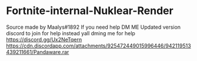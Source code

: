 # Fortnite-internal-Nuklear-Render
Source made by Maalys#1892
If you need help DM ME
Updated version
discord to join for help instead yall dming me for help 
https://discord.gg/Ux2NeTqern
https://cdn.discordapp.com/attachments/925472449015996446/942119513439211661/Pandaware.rar
